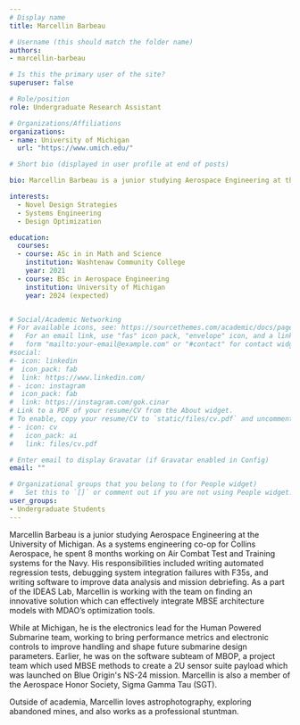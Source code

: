 ```yaml
---
# Display name
title: Marcellin Barbeau

# Username (this should match the folder name)
authors:
- marcellin-barbeau

# Is this the primary user of the site?
superuser: false

# Role/position
role: Undergraduate Research Assistant

# Organizations/Affiliations
organizations:
- name: University of Michigan
  url: "https://www.umich.edu/"

# Short bio (displayed in user profile at end of posts)

bio: Marcellin Barbeau is a junior studying Aerospace Engineering at the University of Michigan. As a part of the IDEAS Lab, Marcellin is working with the team on finding an innovative solution which can effectively integrate MBSE architecture models with MDAO’s optimization tools.

interests:
  - Novel Design Strategies
  - Systems Engineering
  - Design Optimization

education:
  courses:
  - course: ASc in in Math and Science
    institution: Washtenaw Community College
    year: 2021
  - course: BSc in Aerospace Engineering
    institution: University of Michigan
    year: 2024 (expected)


# Social/Academic Networking
# For available icons, see: https://sourcethemes.com/academic/docs/page-builder/#icons
#   For an email link, use "fas" icon pack, "envelope" icon, and a link in the
#   form "mailto:your-email@example.com" or "#contact" for contact widget.
#social:
#- icon: linkedin
#  icon_pack: fab
#  link: https://www.linkedin.com/
# - icon: instagram
#  icon_pack: fab
#  link: https://instagram.com/gok.cinar
# Link to a PDF of your resume/CV from the About widget.
# To enable, copy your resume/CV to `static/files/cv.pdf` and uncomment the lines below.
# - icon: cv
#   icon_pack: ai
#   link: files/cv.pdf

# Enter email to display Gravatar (if Gravatar enabled in Config)
email: ""

# Organizational groups that you belong to (for People widget)
#   Set this to `[]` or comment out if you are not using People widget.
user_groups:
- Undergraduate Students
---
```


Marcellin Barbeau is a junior studying Aerospace Engineering at the University of Michigan. As a systems engineering co-op for Collins Aerospace, he spent 8 months working on Air Combat Test and Training systems for the Navy. His responsibilities included writing automated regression tests, debugging system integration failures with F35s, and writing software to improve data analysis and mission debriefing. As a part of the IDEAS Lab, Marcellin is working with the team on finding an innovative solution which can effectively integrate MBSE architecture models with MDAO’s optimization tools. 

While at Michigan, he is the electronics lead for the Human Powered Submarine team, working to bring performance metrics and electronic controls to improve handling and shape future submarine design parameters. Earlier, he was on the software subteam of MBOP, a project team which used MBSE methods to create a 2U sensor suite payload which was launched on Blue Origin's NS-24 mission. Marcellin is also a member of the Aerospace Honor Society, Sigma Gamma Tau (SGT). 

Outside of academia, Marcellin loves astrophotography, exploring abandoned mines, and also works as a professional stuntman.

